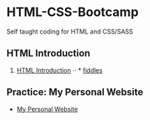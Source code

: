# HTML-CSS-Bootcamp
Self taught coding for HTML and CSS/SASS

## HTML Introduction
1. [HTML Introduction](https://github.com/benjavicha1/HTML-CSS-Bootcamp/tree/master/HTML%20introduction)
⋅⋅ * [fiddles](https://jsfiddle.net/user/BenHot/fiddles/)

## Practice: My Personal Website
* [My Personal Website](https://github.com/benjavicha1/HTML-CSS-Bootcamp/tree/master/My%20Personal%20Website)

